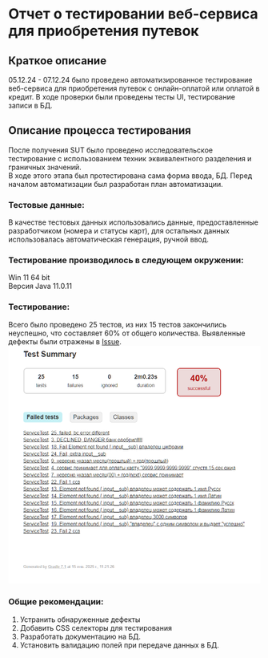 # Отчет о тестировании веб-сервиса для приобретения путевок

## Краткое описание

05.12.24 - 07.12.24 было проведено автоматизированное тестирование веб-сервиса для приобретения путевок с онлайн-оплатой или оплатой в кредит.
В ходе проверки были проведены тесты UI, тестирование записи в БД.

## Описание процесса тестирования

После получения SUT было проведено исследовательское тестирование с использованием техник эквивалентного разделения и граничных значений.  
В ходе этого этапа был протестирована сама форма ввода, БД.
Перед началом автоматизации был разработан план автоматизации.

### Тестовые данные:

В качестве тестовых данных использовались данные, предоставленные разработчиком (номера и статусы карт), для остальных данных использовалась автоматическая генерация, ручной ввод.

### Тестирование производилось в следующем окружении:

Win 11 64 bit  
Версия Java 11.0.11

### Тестирование:

Всего было проведено 25 тестов, из них 15 тестов закончились неуспешно, что составляет 60% от общего количества.
Выявленные дефекты были отражены в [Issue](https://github.com/alexthomson031/DiplomQARef).
![img.png](img.png)

### Общие рекомендации:
1. Устранить обнаруженные дефекты
2. Добавить CSS селекторы для тестирования
3. Разработать документацию на БД.
4. Установить валидацию полей при передаче данных в БД.